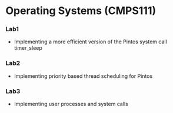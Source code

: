 # Operating Systems (CMPS111)

### Lab1
  * Implementing a more efficient version of the Pintos system call timer_sleep
### Lab2
  * Implementing priority based thread scheduling for Pintos
### Lab3
  * Implementing user processes and system calls
